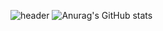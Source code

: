 ![header](https://capsule-render.vercel.app/api?type=slice)
![Anurag's GitHub stats](https://github-readme-stats.vercel.app/api?username=0dina&show_icons=true&theme=prussian)
